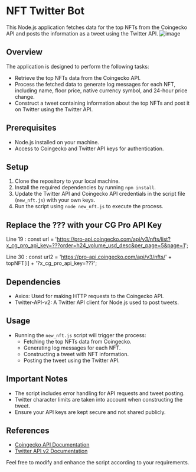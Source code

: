 # NFT Twitter Bot
This Node.js application fetches data for the top NFTs from the Coingecko API and posts the information as a tweet using the Twitter API.
![image](https://github.com/alanliew88/Nft_Twitter_Script_Without_DB/assets/79797236/3488cc36-7fbc-4fc3-aff8-246fb6af4977)


## Overview

The application is designed to perform the following tasks:

- Retrieve the top NFTs data from the Coingecko API.
- Process the fetched data to generate log messages for each NFT, including name, floor price, native currency symbol, and 24-hour price change.
- Construct a tweet containing information about the top NFTs and post it on Twitter using the Twitter API.

## Prerequisites

- Node.js installed on your machine.
- Access to Coingecko and Twitter API keys for authentication.

## Setup

1. Clone the repository to your local machine.
2. Install the required dependencies by running `npm install`.
3. Update the Twitter API and Coingecko API credentials in the script file (`new_nft.js`) with your own keys.
4. Run the script using `node new_nft.js` to execute the process.

## Replace the ??? with your CG Pro API Key

Line 19 : const url = 'https://pro-api.coingecko.com/api/v3/nfts/list?x_cg_pro_api_key=???order=h24_volume_usd_desc&per_page=5&page=1';

Line 30 : const url2 = 'https://pro-api.coingecko.com/api/v3/nfts/' + topNFT[i] + '?x_cg_pro_api_key=???';


## Dependencies

- Axios: Used for making HTTP requests to the Coingecko API.
- Twitter-API-v2: A Twitter API client for Node.js used to post tweets.

## Usage

- Running the `new_nft.js` script will trigger the process:
  - Fetching the top NFTs data from Coingecko.
  - Generating log messages for each NFT.
  - Constructing a tweet with NFT information.
  - Posting the tweet using the Twitter API.

## Important Notes

- The script includes error handling for API requests and tweet posting.
- Twitter character limits are taken into account when constructing the tweet.
- Ensure your API keys are kept secure and not shared publicly.

## References

- [Coingecko API Documentation](https://www.coingecko.com/api/documentation)
- [Twitter API v2 Documentation](https://developer.twitter.com/en/docs/twitter-api)

Feel free to modify and enhance the script according to your requirements.

